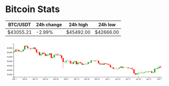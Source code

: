 # Bitcoin Stats

BTC/USDT|24h change|24h high|24h low|
|---|---|---|---|
|$43055.21|-2.99%|$45492.00|$42666.00|

<img src="./chart.svg">
